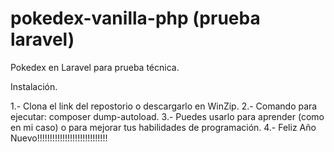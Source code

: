# pokedex-vanilla-php (prueba laravel)
Pokedex en Laravel para prueba técnica.

Instalación.

1.- Clona el link del repostorio o descargarlo en WinZip.
2.- Comando para ejecutar: composer dump-autoload.
3.- Puedes usarlo para aprender (como en mi caso) o para mejorar tus habilidades de programación.
4.- Feliz Año Nuevo!!!!!!!!!!!!!!!!!!!!!!!!!!!!
